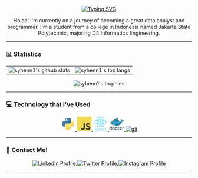 <p align="center">
  <a href="https://github.com/syhenn1">
    <img src="https://readme-typing-svg.herokuapp.com?font=Fira+Code&size=25&pause=1000&color=31F7A4&center=true&vCenter=true&width=435&lines=Hi+there%2C+I'm+Syhenn!+👋;Welcome+to+my+GitHub+Profile." alt="Typing SVG" />
  </a>
</p>

<p align="center">
Holaa! I'm currently on a journey of becoming a great data analyst and programmer. I'm a student from a college in Indonesia named Jakarta State Polytechnic, majoring D4 Informatics Engineering.
</p>

---

### 📊 Statistics

<table align="center">
  <tr>
    <td align="center">
      <img src="https://github-readme-stats.vercel.app/api?username=syhenn1&show_icons=true&theme=tokyonight&hide_border=true&count_private=true&include_all_commits=true" alt="syhenn1's github stats" />
    </td>
    <td align="center">
      <img src="https://github-readme-stats.vercel.app/api/top-langs/?username=syhenn1&layout=compact&theme=tokyonight&hide_border=true" alt="syhenn1's top langs" />
    </td>
  </tr>
</table>

<p align="center">
  <img src="https://github-profile-trophy.vercel.app/?username=syhenn1&theme=tokyonight&column=7&margin-w=15&margin-h=15" alt="syhenn1's trophies" />
</p>

---

### 💻 Technology that I've Used

<p align="center">
  <a href="https://www.python.org" target="_blank" rel="noreferrer"> <img src="https://raw.githubusercontent.com/devicons/devicon/master/icons/python/python-original.svg" alt="python" width="40" height="40"/> </a>
  <a href="https://developer.mozilla.org/en-US/docs/Web/JavaScript" target="_blank" rel="noreferrer"> <img src="https://raw.githubusercontent.com/devicons/devicon/master/icons/javascript/javascript-original.svg" alt="javascript" width="40" height="40"/> </a>
  <a href="https://reactjs.org/" target="_blank" rel="noreferrer"> <img src="https://raw.githubusercontent.com/devicons/devicon/master/icons/react/react-original-wordmark.svg" alt="react" width="40" height="40"/> </a>
  <a href="https://www.docker.com/" target="_blank" rel="noreferrer"> <img src="https://raw.githubusercontent.com/devicons/devicon/master/icons/docker/docker-original-wordmark.svg" alt="docker" width="40" height="40"/> </a>
  <a href="https://git-scm.com/" target="_blank" rel="noreferrer"> <img src="https://www.vectorlogo.zone/logos/git-scm/git-scm-icon.svg" alt="git" width="40" height="40"/> </a>
  </p>

---

### 🔗 Contact Me!

<p align="center">
  <a href="https://linkedin.com/in/[USERNAME_LINKEDIN_ANDA]" target="blank">
    <img align="center" src="https://raw.githubusercontent.com/rahuldkjain/github-profile-readme-generator/master/src/images/icons/Social/linked-in-alt.svg" alt="LinkedIn Profile" height="30" width="40" />
  </a>
  <a href="https://twitter.com/[USERNAME_TWITTER_ANDA]" target="blank">
    <img align="center" src="https://raw.githubusercontent.com/rahuldkjain/github-profile-readme-generator/master/src/images/icons/Social/twitter.svg" alt="Twitter Profile" height="30" width="40" />
  </a>
  <a href="https://instagram.com/[USERNAME_INSTAGRAM_ANDA]" target="blank">
    <img align="center" src="https://raw.githubusercontent.com/rahuldkjain/github-profile-readme-generator/master/src/images/icons/Social/instagram.svg" alt="Instagram Profile" height="30" width="40" />
  </a>
</p>

---

